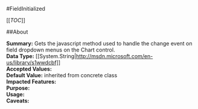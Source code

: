 #FieldInitialized

[[_TOC_]]

##About

**Summary:**  Gets the javascript method used to handle the change event on field dropdown menus on the Chart control.   
**Data Type:** [[System.String|http://msdn.microsoft.com/en-us/library/s1wwdcbf]]  
**Accepted Values:**   
**Default Value:** inherited from concrete class  
**Impacted Features:**   
**Purpose:**   
**Usage:**   
**Caveats:**   

